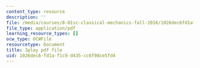 ```yaml
---
content_type: resource
description: ''
file: /media/courses/8-01sc-classical-mechanics-fall-2016/1026dec6fd1af1c9d435cc6f98ce5fd4_gEX7MjWwocE.pdf
file_type: application/pdf
learning_resource_types: []
ocw_type: OCWFile
resourcetype: Document
title: 3play pdf file
uid: 1026dec6-fd1a-f1c9-d435-cc6f98ce5fd4
---
```

